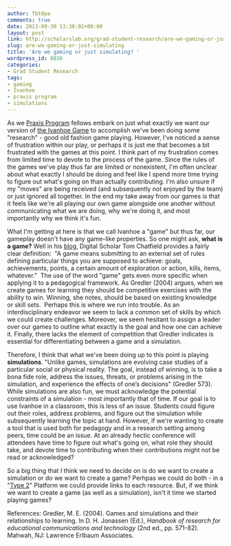 ```yaml
---
author: fbt8pa
comments: true
date: 2013-09-30 13:38:02+00:00
layout: post
link: http://scholarslab.org/grad-student-research/are-we-gaming-or-just-simulating/
slug: are-we-gaming-or-just-simulating
title: 'Are we gaming or just simulating? '
wordpress_id: 8836
categories:
- Grad Student Research
tags:
- gaming
- Ivanhoe
- praxis program
- simulations
---
```


As we [Praxis Program](http://praxis.scholarslab.org/) fellows embark on just what exactly we want our version of [the Ivanhoe Game](http://nowviskie.org/2009/sketching-ivanhoe/) to accomplish we've been doing some "research" - good old fashion game playing. However, I've noticed a sense of frustration within our play, or perhaps it is just me that becomes a bit frustrated with the games at this point. I think part of my frustration comes from limited time to devote to the process of the game. Since the rules of the games we've play thus far are limited or nonexistent, I'm often unclear about what exactly I should be doing and feel like I spend more time trying to figure out what's going on than actually contributing. I'm also unsure if my "moves" are being received (and subsequently not enjoyed by the team) or just ignored all together. In the end my take away from our games is that it feels like we're all playing our own game alongside one another without communicating what we are doing, why we're doing it, and most importantly why we think it's fun.

What I'm getting at here is that we call Ivanhoe a "game" but thus far, our gameplay doesn't have any game-like properties. So one might ask, **what is a game?** Well in his [blog](http://tomchatfield.net/2011/01/12/the-difference-between-games-and-toys/), Digital Scholar Tom Chatfield provides a fairly clear definition:  "A game means submitting to an external set of rules defining particular things you are supposed to achieve: goals, achievements, points, a certain amount of exploration or action, kills, items, whatever."  The use of the word "game" gets even more specific when applying it to a pedagogical framework. As Gredler (2004) argues, when we create games for learning they should be competitive exercises with the ability to win. Winning, she notes, should be based on existing knowledge or skill sets.  Perhaps this is where we run into trouble. As an interdisciplinary endeavor we seem to lack a common set of skills by which we could create challenges. Moreover, we seem hesitant to assign a leader over our games to outline what exactly is the goal and how one can achieve it. Finally, there lacks the element of competition that Gredler indicates is essential for differentiating between a game and a simulation.

Therefore, I think that what we've been doing up to this point is playing **simulations**. "Unlike games, simulations are evolving case studies of a particular social or physical reality. The goal, instead of winning, is to take a bona fide role, address the issues, threats, or problems arising in the simulation, and experience the effects of one’s decisions" (Gredler 573). While simulations are also fun, we must acknowledge the potential constraints of a simulation - most importantly that of time. If our goal is to use Ivanhoe in a classroom, this is less of an issue. Students could figure out their roles, address problems, and figure out the simulation while subsequently learning the topic at hand. However, if we're wanting to create a tool that is used both for pedagogy and in a research setting among peers, time could be an issue. At an already hectic conference will attendees have time to figure out what's going on, what role they should take, and devote time to contributing when their contributions might not be read or acknowledged?

So a big thing that I think we need to decide on is do we want to create a simulation or do we want to create a game? Perhpas we could do both - in a "[Type 2](http://stephenramsay.us/2013/05/03/dh-one-and-two/)" Platform we could provide links to each resource. But, if we think we want to create a game (as well as a simulation), isn't it time we started playing games?

References: Gredler, M. E. (2004). Games and simulations and their relationships to learning. In D. H. Jonassen (Ed.), _Handbook of research for educational communications and technology_ (2nd ed., pp. 571-82). Mahwah, NJ: Lawrence Erlbaum Associates.
